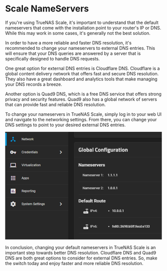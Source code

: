 # Scale NameServers

If you're using TrueNAS Scale, it's important to understand that the default nameservers that come with the installation point to your router's IP or DNS. While this may work in some cases, it's generally not the best solution.

In order to have a more reliable and faster DNS resolution, it's recommended to change your nameservers to external DNS entries. This will ensure that your DNS queries are answered by a server that is specifically designed to handle DNS requests.

One great option for external DNS entries is Cloudflare DNS. Cloudflare is a global content delivery network that offers fast and secure DNS resolution. They also have a great dashboard and analytics tools that make managing your DNS records a breeze.

Another option is Quad9 DNS, which is a free DNS service that offers strong privacy and security features. Quad9 also has a global network of servers that can provide fast and reliable DNS resolution.

To change your nameservers in TrueNAS Scale, simply log in to your web UI and navigate to the networking settings. From there, you can change your DNS settings to point to your desired external DNS entries.

![scale-network-global-config-cf](./img/scale-network-global-config-cf.png)

In conclusion, changing your default nameservers in TrueNAS Scale is an important step towards better DNS resolution. Cloudflare DNS and Quad9 DNS are both great options to consider for external DNS entries. So, make the switch today and enjoy faster and more reliable DNS resolution.
